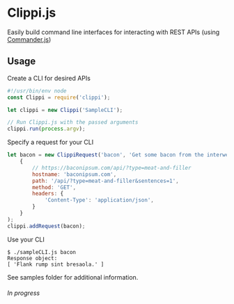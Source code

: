 # Clippi.js

Easily build command line interfaces for interacting with REST APIs (using [Commander.js](https://github.com/tj/commander.js/))

## Usage

Create a CLI for desired APIs

```js
#!/usr/bin/env node
const Clippi = require('clippi');

let clippi = new Clippi('SampleCLI');

// Run Clippi.js with the passed arguments
clippi.run(process.argv);
```

Specify a request for your CLI

```js
let bacon = new ClippiRequest('bacon', 'Get some bacon from the interwebs',
    {
        // https://baconipsum.com/api/?type=meat-and-filler
        hostname: 'baconipsum.com',
        path: '/api/?type=meat-and-filler&sentences=1',
        method: 'GET',
        headers: {
            'Content-Type': 'application/json',
        }
    }
);
clippi.addRequest(bacon);
```

Use your CLI

```shell
$ ./sampleCLI.js bacon
Response object: 
[ 'Flank rump sint bresaola.' ]

```

See samples folder for additional information.


###### In progress ######

